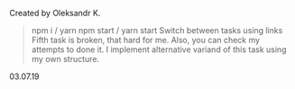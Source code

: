 Created by Oleksandr K.

> npm i / yarn
> npm start / yarn start
> Switch between tasks using links
> Fifth task is broken, that hard for me. Also, you can check my attempts to done it. I implement alternative variand of this task using my own structure.

03.07.19
